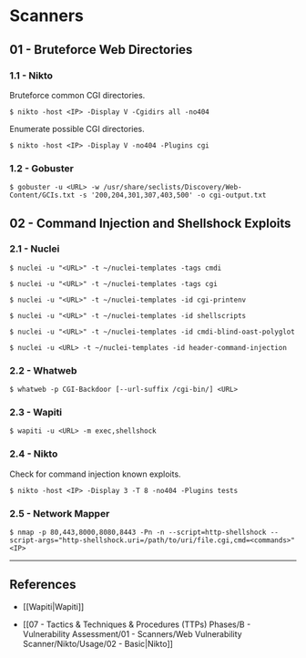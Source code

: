 # Scanners

## 01 - Bruteforce Web Directories

### 1.1 - Nikto

Bruteforce common CGI directories.

```
$ nikto -host <IP> -Display V -Cgidirs all -no404
```

Enumerate possible CGI directories.

```
$ nikto -host <IP> -Display V -no404 -Plugins cgi
```

### 1.2 - Gobuster

```
$ gobuster -u <URL> -w /usr/share/seclists/Discovery/Web-Content/GCIs.txt -s '200,204,301,307,403,500' -o cgi-output.txt
```

## 02 - Command Injection and Shellshock Exploits

### 2.1 - Nuclei

```
$ nuclei -u "<URL>" -t ~/nuclei-templates -tags cmdi

$ nuclei -u "<URL>" -t ~/nuclei-templates -tags cgi

$ nuclei -u "<URL>" -t ~/nuclei-templates -id cgi-printenv

$ nuclei -u "<URL>" -t ~/nuclei-templates -id shellscripts
```

```
$ nuclei -u "<URL>" -t ~/nuclei-templates -id cmdi-blind-oast-polyglot
```

```
$ nuclei -u <URL> -t ~/nuclei-templates -id header-command-injection
```

### 2.2 - Whatweb

```
$ whatweb -p CGI-Backdoor [--url-suffix /cgi-bin/] <URL>
```

### 2.3 - Wapiti

```
$ wapiti -u <URL> -m exec,shellshock
```

### 2.4 - Nikto

Check for command injection known exploits.

```
$ nikto -host <IP> -Display 3 -T 8 -no404 -Plugins tests
```

### 2.5 - Network Mapper

```
$ nmap -p 80,443,8000,8080,8443 -Pn -n --script=http-shellshock --script-args="http-shellshock.uri=/path/to/uri/file.cgi,cmd=<commands>" <IP>
```

---
## References

- [[Wapiti|Wapiti]]

- [[07 - Tactics & Techniques & Procedures (TTPs) Phases/B - Vulnerability Assessment/01 - Scanners/Web Vulnerability Scanner/Nikto/Usage/02 - Basic|Nikto]]